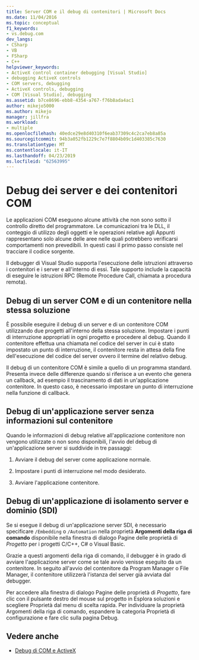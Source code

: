 ```yaml
---
title: Server COM e il debug di contenitori | Microsoft Docs
ms.date: 11/04/2016
ms.topic: conceptual
f1_keywords:
- vs.debug.com
dev_langs:
- CSharp
- VB
- FSharp
- C++
helpviewer_keywords:
- ActiveX control container debugging [Visual Studio]
- debugging ActiveX controls
- COM servers, debugging
- ActiveX controls, debugging
- COM [Visual Studio], debugging
ms.assetid: b7ce8696-ebb8-4354-a767-f76b8ada4ac1
author: mikejo5000
ms.author: mikejo
manager: jillfra
ms.workload:
- multiple
ms.openlocfilehash: 40edce29e8d40310f6eab37309c4c2ca7eb8a85a
ms.sourcegitcommit: 94b3a052fb1229c7e7f8804b09c1d403385c7630
ms.translationtype: MT
ms.contentlocale: it-IT
ms.lasthandoff: 04/23/2019
ms.locfileid: "62563995"
---
```

# <a name="com-server-and-container-debugging"></a>Debug dei server e dei contenitori COM
Le applicazioni COM eseguono alcune attività che non sono sotto il controllo diretto del programmatore. Le comunicazioni tra le DLL, il conteggio di utilizzo degli oggetti e le operazioni relative agli Appunti rappresentano solo alcune delle aree nelle quali potrebbero verificarsi comportamenti non prevedibili. In questi casi il primo passo consiste nel tracciare il codice sorgente.

 Il debugger di Visual Studio supporta l'esecuzione delle istruzioni attraverso i contenitori e i server e all'interno di essi. Tale supporto include la capacità di eseguire le istruzioni RPC (Remote Procedure Call, chiamata a procedura remota).

## <a name="BKMK_COMServerandContainerintheSameSolution"></a>Debug di un server COM e di un contenitore nella stessa soluzione
 È possibile eseguire il debug di un server e di un contenitore COM utilizzando due progetti all'interno della stessa soluzione. Impostare i punti di interruzione appropriati in ogni progetto e procedere al debug. Quando il contenitore effettua una chiamata nel codice del server in cui è stato impostato un punto di interruzione, il contenitore resta in attesa della fine dell'esecuzione del codice del server ovvero il termine del relativo debug.

 Il debug di un contenitore COM è simile a quello di un programma standard. Presenta invece delle differenze quando si riferisce a un evento che genera un callback, ad esempio il trascinamento di dati in un'applicazione contenitore. In questo caso, è necessario impostare un punto di interruzione nella funzione di callback.

## <a name="BKMK_ServerApplicationWithoutContainerInformation"></a>Debug di un'applicazione server senza informazioni sul contenitore
 Quando le informazioni di debug relative all'applicazione contenitore non vengono utilizzate o non sono disponibili, l'avvio del debug di un'applicazione server si suddivide in tre passaggi:

1. Avviare il debug del server come applicazione normale.

2. Impostare i punti di interruzione nel modo desiderato.

3. Avviare l'applicazione contenitore.

## <a name="BKMK_DebuggingaServerandDomainIsolationSDIApplication"></a>Debug di un'applicazione di isolamento server e dominio (SDI)
 Se si esegue il debug di un'applicazione server SDI, è necessario specificare `/Embedding` o `/Automation` nella proprietà **Argomenti della riga di comando** disponibile nella finestra di dialogo Pagine delle proprietà di *Progetto* per i progetti C/C++, C# o Visual Basic.

 Grazie a questi argomenti della riga di comando, il debugger è in grado di avviare l'applicazione server come se tale avvio venisse eseguito da un contenitore. In seguito all'avvio del contenitore da Program Manager o File Manager, il contenitore utilizzerà l'istanza del server già avviata dal debugger.

 Per accedere alla finestra di dialogo Pagine delle proprietà di *Progetto*, fare clic con il pulsante destro del mouse sul progetto in Esplora soluzioni e scegliere Proprietà dal menu di scelta rapida. Per individuare la proprietà Argomenti della riga di comando, espandere la categoria Proprietà di configurazione e fare clic sulla pagina Debug.

## <a name="see-also"></a>Vedere anche

- [Debug di COM e ActiveX](../debugger/com-and-activex-debugging.md)